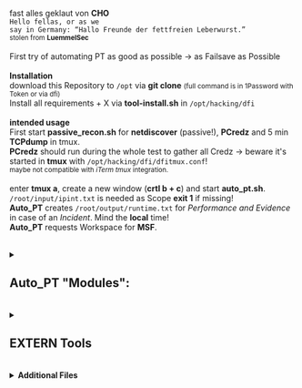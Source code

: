 fast alles geklaut von <b>CHO</b> <br>
<code>Hello fellas, or as we say in Germany: “Hallo Freunde der fettfreien Leberwurst.”</code><br>
<small>stolen from <b>LuemmelSec</b><br></small>
<br>
First try of automating PT as good as possible -> as Failsave as Possible<br>
<br>
<b>Installation</b><br>
download this Repository to <code>/opt</code> via <b>git clone</b> <small>(full command is in 1Password with Token or via dfi)</small><br>
Install all requirements + X via <b>tool-install.sh</b> in <code>/opt/hacking/dfi</code><br>
<br>
<b>intended usage</b><br>
First start <b>passive_recon.sh</b> for <b>netdiscover</b> (passive!), <b>PCredz</b> and 5 min <b>TCPdump</b> in tmux.<br>
<b>PCredz</b> should run during the whole test to gather all Credz -> beware it's started in <b>tmux</b> with <code>/opt/hacking/dfi/dfitmux.conf</code>!<br>
<small>maybe not compatible with <i>iTerm tmux</i> integration.</small><br><br>
enter <b>tmux a</b>, create a new window (<b>crtl b + c</b>) and start <b>auto_pt.sh</b>.<br>
<code>/root/input/ipint.txt</code> is needed as Scope <b>exit 1</b> if missing!<br>
<b>Auto_PT</b> creates <code>/root/output/runtime.txt</code> for <i>Performance and Evidence</i> in case of an <i>Incident</i>. Mind the <b>local</b> time!<br>
<b>Auto_PT</b> requests Workspace for <b>MSF</b>.<br>
<br>
<details><summary><h2><b>Auto_PT</b> "Modules":</h2></summary>
    <h3><b>active_recon:</b></h3><br>
    <b>nmap</b><code>/root/input/ipint.txt</code> -> Scope!<br>
    <b>nmap</b> -> Egress-filter<br>
    <b>nmap</b> -> IP Up Hosts<br>
    <b>nmap</b> -> default Creds<br>
    <b>nmap</b> -> Service scan<br>
    <b></b>create Service lists -> for other toolz<br>
    <b>sslscan</b> -> weak Ciphers <br>
    <b>nmap</b> -> Root login check - needs recheck!<br>
    <b>CME</b> -><code>smb_sign_off.txt</code><br>
    <b></b>create<code>relay_lists</code> -> manual use with<b>impacket-ntlmrelayx</b><br>
<br>
    <h3><b>autosploit:</b></h3><br>
    <b>Metasploit-framework</b><code>ressource.txt</code> in<code>/opt/hacking/resource_script/</code> Folder<br>
<br>
    <h3><b>zerocheck:</b></h3><br>
    <b></b>Zerologon check with<b>MSF</b>, NetBIOS with<b>nbtscan</b><br>
<br>
    <h3><b>log4check:</b></h3><br>
    <b></b>Log4J Log4Shell check with<b>MSF</b>, resource<code>log4j.txt</code> in<code>/opt/hacking/resource_script/</code> Folder<br>
<br>
    <h3><b>fast_relay:</b></h3><br>
    <b></b>5 min<b>responder</b> and<b>impacket-ntlmrelayx</b> vs<code>/root/output/list/smb_sign_off.txt</code>.<br>
<br>
    <h3><b>looter:</b></h3><br>
    <b></b>collect the loot, create internal Folders for "Automater"<br>
<br>
    <h3><b>counter:</b></h3><br>
    <b></b>counts the findings and grabs the subnets in <code>/root/output/loot/intern/findings.txt</code><br>
<br>
    <h3><b>Auto_PT DONE!</b></h3><br>
<br>
    <h3><b>cleaner:</b></h3><br>
    <b></b>cleans all the LogFiles and Output generated by <b>Auto_PT</b> +X.<br>
</details>
<br>
<details><summary><h2><b>EXTERN Tools</b></h2></summary>
    <h3><b>securityheader:</b></h3><br>
    <b></b>reads file to check IP/Domains for webserver security header.<br>
<br>
    <h3><b>slowhttp:</b></h3><br>
    <b></b>reads file to check Domains for slowhttp creates html + csv for Screens + Proof.<br>
</details>
<br>
<details><summary><b>Additional Files</b></summary>
    <h3><b>dfitmux.conf</b></h3><br>
    <b></b>My <b>tmux</b> Config, some kind of special, used in passive_recon.<br>
<br>
    <h3><b>zshrc</b></h3><br>
    <b></b>my <code>.zshrc</code>, Kali 2020.4 with "seperate command line" and 💀.<br>
<br>
    <h3><b>customqueries</b></h3><br>
    <b></b>Custom <b>Bloodhound</b> 4.1 queries. File goes to <code>\~/Library/Application Support/bloodhound</code><br>
<br>
    <b></b>Additional queries when using the backend for exports "_like_" <b>plumhound</b><br>
    <b></b>Accessible via <code>http://127.0.0.1:7474/browser/</code> or <b>Neo4j Browser</b><br>
<br>
    <code>MATCH (u:User) return u.name, u.displayname, u.description</code> for username + description<br>
    <code>MATCH (c:Computer) WHERE c.haslaps=FALSE RETURN c.name, c.haslaps</code> for Computer without LAPS<br>
    <code>MATCH (c:Computer)-[:MemberOf]->(t:Group) WHERE t.name =~ "(?i)DOMÄNENCONTROLLER.*" RETURN c.name</code> for all DCs (german Domain) <small>(for <b>cme</b> or other tools)</small><br>
</details>
<br>
